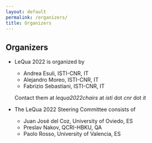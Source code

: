 ```yaml
---
layout: default
permalink: /organizers/
title: Organizers
---
```



## Organizers

- LeQua 2022 is organized by 
  - Andrea Esuli, ISTI-CNR, IT
  - Alejandro Moreo, ISTI-CNR, IT
  - Fabrizio Sebastiani, ISTI-CNR, IT

  Contact them at *lequa2022chairs* at *isti* dot *cnr* dot *it*
  
  

- The LeQua 2022 Steering Committee consists of
  - Juan José del Coz, University of Oviedo, ES
  - Preslav Nakov, QCRI-HBKU, QA
  - Paolo Rosso, University of Valencia, ES
